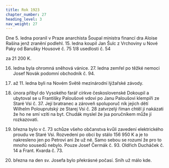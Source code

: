 ```yaml
---
title: Rok 1923
chapter_number: 27
heading_level: 3
nav_weight: 27
---
```




Dne 5. ledna poranil v Praze anarchista Šoupal ministra financí dra Aloise Rašína jenž zranění
podlehl.
15. ledna koupil Jan Šulc z Vrchoviny u Nové Paky od Barušky Housové č. 75 1/8 usedlosti č. 54

za 21 200 K.

16. ledna byla ohromná sněhová vánice. 27. ledna zemřel po těžké nemoci Josef Novák podomní
obchodník č. 94.

8. až 11. ledna byli na Novém Světě mezinárodní lýžařské závody.


23. února přibyl do Vysokého farář církve československé Dokoupil a ubytoval se u Františky
Paloušové vdovi po Janu Paloušovi klempíři ze Staré Vsi č. 37. Její bratranec a zároveň spoluporuč­
ník jejich dětí Wilhelm Polouprutský ze Starej Vsi č. 28 zatvrzelý říman chtěl jí nakázati že ho ne­
smí vzíti na byt. Chudák myslel že jsa poručníkem může jí rozkazovati.
4. března bylo v č. 73 schůze všeho občanstva kvůli zavedení elektrického proudu ve Staré Vsi.
Rozvedení po obci by stálo 156 950 K a je to nakresleno jen po Petrovi ani že už né. Samo sebou se
rozumí že pro to mnoho sousedů nebylo. Pouze Josef Čermák č. 93. Oldřich Ducháček č. 14 a Frant.
Kvarda č. 73.

19. března na den sv. Josefa bylo překrásné počasí. Sníh už málo kde.
